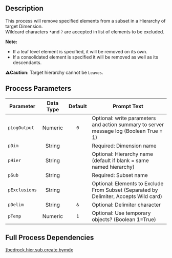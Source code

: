 ## Description
   
 This process will remove specified elements from a subset in a Hierarchy of target Dimension.  
 Wildcard characters `*`and `?` are accepted in list of elements to be excluded.  
     
**Note:**     
 - If a leaf level element is specified, it will be removed on its own.  
 - If a consolidated element is specified it will be removed as well as its descendants.  
     
**:warning:Caution:** Target hierarchy cannot be `Leaves`.  
## Process Parameters
  
|Parameter|Data Type|Default|Prompt Text|
  |---|:-:|:-:|---|
  |`pLogOutput`|Numeric|`0`|Optional: write parameters and action summary to server message log (Boolean True = 1)|
  |`pDim`|String||Required: Dimension name|
  |`pHier`|String||Optional: Hierarchy name (default if blank = same named hierarchy)|
  |`pSub`|String||Required: Subset name|
  |`pExclusions`|String||Optional: Elements to Exclude From Subset (Separated by Delimiter, Accepts Wild card)|
  |`pDelim`|String|`&`|Optional: Delimiter character|
  |`pTemp`|Numeric|`1`|Optional: Use temporary objects? (Boolean 1=True)|
  ## Full Process Dependencies
[}bedrock.hier.sub.create.bymdx](}bedrock.hier.sub.create.bymdx)  
